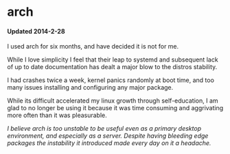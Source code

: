 
# arch
#### Updated 2014-2-28

I used arch for six months, and have decided it is not for me.

While I love simplicity I feel that their leap to systemd and subsequent lack of up to date documentation has dealt a major blow to the distros stability.

I had crashes twice a week, kernel panics randomly at boot time, and too many issues installing and configuring any major package.

While its difficult accelerated my linux growth through self-education, I am glad to no longer be using it because it was time consuming and aggrivating more often than it was pleasurable.

_I believe arch is too unstable to be useful even as a primary desktop environment, and especially as a server.  Despite having bleeding edge packages the instability it introduced made every day on it a headache._
